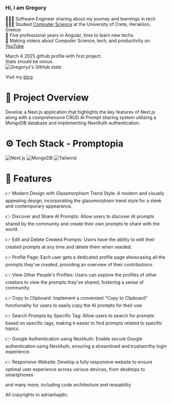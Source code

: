 ### Hi, I am Gregory

👩🏻‍💻 Software Engineer sharing about my journey and learnings in tech <br/>
👩🏻‍🎓 Studied [Computer Science](https://www.csd.uoc.gr) at the University of Crete, Heraklion, Greece<br/>
💭 Five professional years in Angular, time to learn new techs.<br/>
🎨 Making videos about Computer Science, tech, and productivity on [YouTube](https://www.youtube.com/c/gregorydaskalakis)<br/>

March 4 2025 github profile with first project. </br>
Stats should be minus. <br/>
![Gregorys's GitHub stats](https://github-readme-stats.vercel.app/api?username=gregorydaskalakis&show_icons=true&theme=radical) <br/>

Visit my [blog](https://www.gregorydaskalakis.com)


# 🤖 Project Overview
Develop a Next.js application that highlights the key features of Next.js along with a comprehensive CRUD AI Prompt sharing system utilizing a MongoDB database and implementing NextAuth authentication.


# ⚙️  Tech Stack - Promptopia
![Next.js](https://camo.githubusercontent.com/adc832e6a3dba83892f3cc02bca6c53a098d327240f47b90a7f6323394e48a1d/68747470733a2f2f696d672e736869656c64732e696f2f62616467652f2d4e6578745f4a532d626c61636b3f7374796c653d666f722d7468652d6261646765266c6f676f436f6c6f723d7768697465266c6f676f3d6e657874646f746a7326636f6c6f723d303030)
![MongoDB](https://camo.githubusercontent.com/5a5f1e9b0a637ef8c9b06c529dbe7bd4624d960949700d214b7347cc5fd81101/68747470733a2f2f696d672e736869656c64732e696f2f62616467652f2d4d6f6e676f64622d626c61636b3f7374796c653d666f722d7468652d6261646765266c6f676f436f6c6f723d7768697465266c6f676f3d6d6f6e676f646226636f6c6f723d343741323438)
![Tailwind](https://camo.githubusercontent.com/93bafe03a143d759a2983be7cd132f70a6a186233ca455f08f3f198adb3d2381/68747470733a2f2f696d672e736869656c64732e696f2f62616467652f2d5461696c77696e645f4353532d626c61636b3f7374796c653d666f722d7468652d6261646765266c6f676f436f6c6f723d7768697465266c6f676f3d7461696c77696e6463737326636f6c6f723d303642364434)

# 🔋 Features
👉 Modern Design with Glassmorphism Trend Style: A modern and visually appealing design, incorporating the glassmorphism trend style for a sleek and contemporary appearance.

👉 Discover and Share AI Prompts: Allow users to discover AI prompts shared by the community and create their own prompts to share with the world.

👉 Edit and Delete Created Prompts: Users have the ability to edit their created prompts at any time and delete them when needed.

👉 Profile Page: Each user gets a dedicated profile page showcasing all the prompts they've created, providing an overview of their contributions.

👉 View Other People's Profiles: Users can explore the profiles of other creators to view the prompts they've shared, fostering a sense of community.

👉 Copy to Clipboard: Implement a convenient "Copy to Clipboard" functionality for users to easily copy the AI prompts for their use.

👉 Search Prompts by Specific Tag: Allow users to search for prompts based on specific tags, making it easier to find prompts related to specific topics.

👉 Google Authentication using NextAuth: Enable secure Google authentication using NextAuth, ensuring a streamlined and trustworthy login experience.

👉 Responsive Website: Develop a fully responsive website to ensure optimal user experience across various devices, from desktops to smartphones

and many more, including code architecture and reusability


All copyrights to adrianhajdin.
